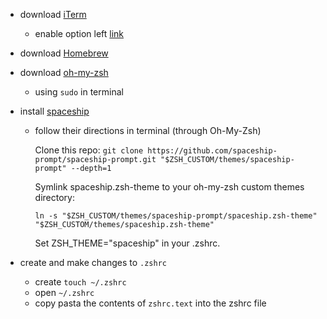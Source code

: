 - download [iTerm](https://iterm2.com)
  - enable option left [link](https://apple.stackexchange.com/questions/154292/iterm-going-one-word-backwards-and-forwards) 
- download [Homebrew]([https://ohmyz.sh](https://brew.sh))
- download [oh-my-zsh](https://ohmyz.sh)
  - using `sudo` in terminal
- install [spaceship](https://github.com/spaceship-prompt/spaceship-prompt)
  - follow their directions in terminal (through Oh-My-Zsh)
  
    Clone this repo:
    `git clone https://github.com/spaceship-prompt/spaceship-prompt.git "$ZSH_CUSTOM/themes/spaceship-prompt" --depth=1`
    
    Symlink spaceship.zsh-theme to your oh-my-zsh custom themes directory:

    `ln -s "$ZSH_CUSTOM/themes/spaceship-prompt/spaceship.zsh-theme" "$ZSH_CUSTOM/themes/spaceship.zsh-theme"`

    Set ZSH_THEME="spaceship" in your .zshrc.

- create and make changes to `.zshrc`
  - create `touch ~/.zshrc`
  - open `~/.zshrc`
  - copy pasta the contents of `zshrc.text` into the zshrc file
